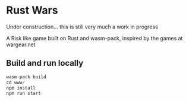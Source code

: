 # Rust Wars
Under construction... this is still very much a work in progress

A Risk like game built on Rust and wasm-pack, inspired by the games at wargear.net
 
## Build and run locally
```js
wasm-pack build
cd www/
npm install
npm run start
```
